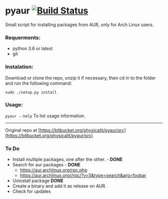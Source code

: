 # pyaur [![Build Status](https://travis-ci.org/physicalit/pyaur.svg?branch=master)](https://travis-ci.org/physicalit/pyaur)
Small script for installing packages from AUR, only for Arch Linux users.

### Requerments:

  - python 3.6 or latest
  - git

### Instalation:

Download or clone the repo, unzip it if necessary, then cd in to the folder and run the following command:

    sudo ./setup.py install

### Usage:

`pyaur --help` To list usage information.

---

Original repo at [https://bitbucket.org/physicalit/pyaur/src](https://bitbucket.org/physicalit/pyaur/src)

### To Do

 * Install multiple packages, one after the other. - **DONE**
 * Search for aur packages - **DONE**
    * https://aur.archlinux.org/rpc.php
    * https://aur.archlinux.org//rpc/?v=5&type=search&arg=foobar
 * Uninstall package **DONE**
 * Create a binary and add it as release on AUR.
 * Check for updates
 
